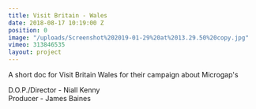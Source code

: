 ```yaml
---
title: Visit Britain - Wales
date: 2018-08-17 10:19:00 Z
position: 0
image: "/uploads/Screenshot%202019-01-29%20at%2013.29.50%20copy.jpg"
vimeo: 313846535
layout: project
---
```


A short doc for Visit Britain Wales for their campaign about Microgap's

D.O.P./Director - Niall Kenny    
Producer - James Baines  